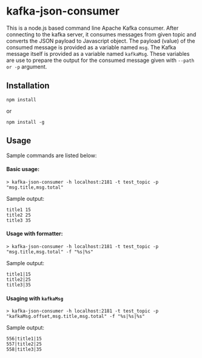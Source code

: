 # kafka-json-consumer
This is a node.js based command line Apache Kafka consumer. After connecting to the kafka server, it consumes messages from given topic and converts the JSON payload to Javascript object. The payload (value) of the consumed message is provided as a variable named `msg`. The Kafka message itself is provided as a variable named `kafkaMsg`. These variables are use to prepare the output for the consumed message given with `--path or -p` argument.

## Installation
```
npm install
```
or
```
npm install -g
```

## Usage
Sample commands are listed below:
#### Basic usage:
```
> kafka-json-consumer -h localhost:2181 -t test_topic -p "msg.title,msg.total"
```
Sample output:
```
title1 15
title2 25
title3 35
```

#### Usage with formatter:
```
> kafka-json-consumer -h localhost:2181 -t test_topic -p "msg.title,msg.total" -f "%s|%s"
```

Sample output:
```
title1|15
title2|25
title3|35
```

#### Usaging with `kafkaMsg`
```
> kafka-json-consumer -h localhost:2181 -t test_topic -p "kafkaMsg.offset,msg.title,msg.total" -f "%s|%s|%s"
```

Sample output:
```
556|title1|15
557|title2|25
558|title3|35
```
